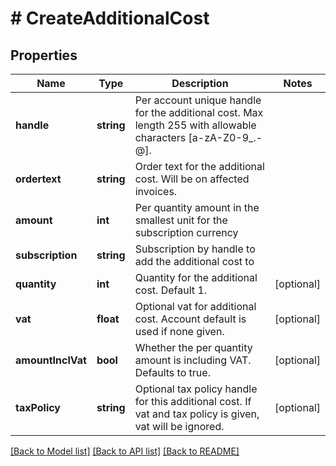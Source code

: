 # # CreateAdditionalCost

## Properties

Name | Type | Description | Notes
------------ | ------------- | ------------- | -------------
**handle** | **string** | Per account unique handle for the additional cost. Max length 255 with allowable characters [a-zA-Z0-9_.-@]. |
**ordertext** | **string** | Order text for the additional cost. Will be on affected invoices. |
**amount** | **int** | Per quantity amount in the smallest unit for the subscription currency |
**subscription** | **string** | Subscription by handle to add the additional cost to |
**quantity** | **int** | Quantity for the additional cost. Default 1. | [optional]
**vat** | **float** | Optional vat for additional cost. Account default is used if none given. | [optional]
**amountInclVat** | **bool** | Whether the per quantity amount is including VAT. Defaults to true. | [optional]
**taxPolicy** | **string** | Optional tax policy handle for this additional cost. If vat and tax policy is given, vat will be ignored. | [optional]

[[Back to Model list]](../../README.md#models) [[Back to API list]](../../README.md#endpoints) [[Back to README]](../../README.md)
